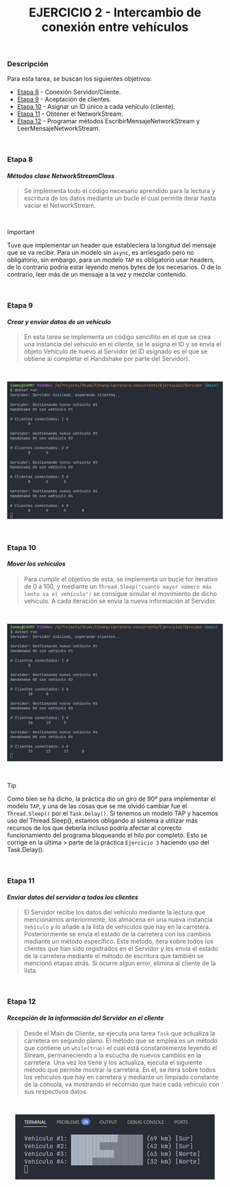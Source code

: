 <div align="center">

# EJERCICIO 2 - Intercambio de conexión entre vehículos

</div>

<br>

### Descripción

Para esta tarea, se buscan los siguientes objetivos:

- [Etapa 8](#etapa-8) - Conexión Servidor/Cliente.
- [Etapa 9](#etapa-9) - Aceptación de clientes.
- [Etapa 10](#etapa-10) - Asignar un ID único a cada vehículo (cliente).
- [Etapa 11](#etapa-11) - Obtener el NetworkStream.
- [Etapa 12](#etapa-12) - Programar métodos EscribirMensajeNetworkStream y LeerMensajeNetworkStream.

<br>

### Etapa 8
#### *Métodos clase NetworkStreamClass*

> Se implementa todo el código necesario aprendido para la lectura y escritura de los datos mediante un bucle el cual permite
> iterar hasta vaciar el NetworkStream.

<br>

> [!IMPORTANT]
> Tuve que implementar un header que estableciera la longitud del mensaje que se va recibir. Para un modelo sin `async`, es
> arriesgado pero no obligatorio, sin embargo, para un modelo `TAP` es obligatorio usar headers, de lo contrario podría estar
> leyendo menos bytes de los necesarios. O de lo contrario, leer más de un mensaje a la vez y mezclar contenido.

<br>

### Etapa 9
#### *Crear y enviar datos de un vehículo*

> En esta tarea se implementa un código sencillito en el que se crea una instancia del vehiculo en el cliente, se le asigna el ID
> y se envía el objeto Vehiculo de nuevo al Servidor (el ID asignado es el que se obtiene al completar el Handshake por parte del
> Servidor).

<br>

<div align="center">

![Imagen de la prueba](../Assets/Images/7-mostrar-vehiculos.png)

</div>

<br>

### Etapa 10
#### *Mover los vehiculos*

> Para cumplir el objetivo de esta, se implementa un bucle for iterativo de 0 a 100, y mediante un `Thread.Sleep("cuanto mayor
> número más lento va el vehículo")` se consigue simular el movimiento de dicho vehículo. A cada iteración se envía la nueva
> información al Servidor.

<br>

<div align="center">

![Imagen de la prueba](../Assets/Images/8-mover-vehiculos.png)

</div>

<br>

> [!TIP]
> Como bien se ha dicho, la práctica dio un giro de 90º para implementar el modelo `TAP`, y una de las cosas que se me olvidó
> cambiar fue el `Thread.Sleep()` por el `Task.Delay()`. Si tenemos un modelo TAP y hacemos uso del Thread.Sleep(), estamos
> obligando al sistema a utilizar más recursos de los que debería incluso podría afectar al correcto funcionamiento del
> programa bloqueando el hilo por completo. Esto se corrige en la última > parte de la práctica `Ejercicio 3` haciendo uso del
> Task.Delay().

<br>

### Etapa 11
#### *Enviar datos del servidor a todos los clientes*

> El Servidor recibe los datos del vehículo mediante la lectura que mencionamos anteriormente, los almacena en una nueva
> instancia `Vehiculo` y lo añade a la lista de vehículos que hay en la carretera. Posteriormente se envía el estado de la
> carretera con los cambios mediante un método específico. Este método, itera sobre todos los clientes que han sido registrados
> en el Servidor y les envía el estado de la carretera mediante el método de escritura que también se mencionó etapas atrás. Si
> ocurre algún error, elimina al cliente de la lista.

<br>

### Etapa 12
#### *Recepción de la información del Servidor en el cliente*

> Desde el Main de Cliente, se ejecuta una tarea `Task` que actualiza la carretera en segundo plano. El método que se emplea es
> un método que contiene un `while(true)` el cual está constantemente leyendo el Stream, permaneciendo a la escucha de nuevos
> cambios en la carretera. Una vez los tiene y los actualiza, ejecuta el siguiente método que permite mostrar la carretera. En
> él, se itera sobre todos los vehículos que hay en carretera y mediante un limpiado constante de la consola, va mostrando el
> recorrido que hace cada vehículo con sus respectivos datos.

<br>

<div align="center">

![Imagen de la prueba](../Assets/Images/9-mostrar-carretera-en-cliente.png)

</div>

<br>
